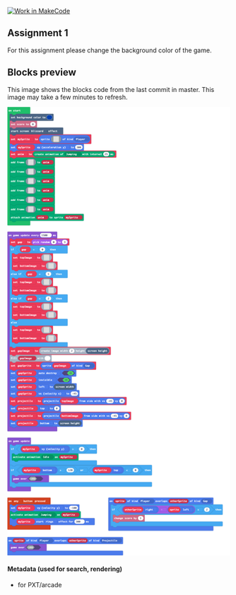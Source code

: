 [![Work in MakeCode](https://classroom.github.com/assets/work-in-make-code-c53f0c86300af1a64cdd5dc830e2509efd17c8cb483a722cacaee84d10eb8ec9.svg)](https://classroom.github.com/online_ide?assignment_repo_id=6849210&assignment_repo_type=AssignmentRepo)
## Assignment 1

For this assignment please change the background color of the game.

## Blocks preview

This image shows the blocks code from the last commit in master.
This image may take a few minutes to refresh.

![A rendered view of the blocks](https://github.com/ericdrosado-teacher/flappy-duck/raw/master/.github/makecode/blocks.png)

#### Metadata (used for search, rendering)

* for PXT/arcade
<script src="https://makecode.com/gh-pages-embed.js"></script><script>makeCodeRender("{{ site.makecode.home_url }}", "{{ site.github.owner_name }}/{{ site.github.repository_name }}");</script>

